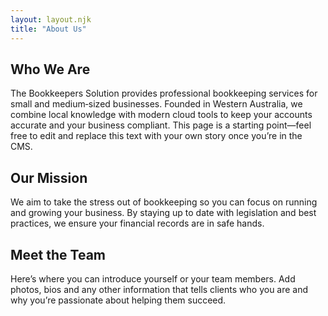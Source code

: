 ```yaml
---
layout: layout.njk
title: "About Us"
---
```


## Who We Are

The Bookkeepers Solution provides professional bookkeeping services for small and medium‑sized businesses.  Founded in Western Australia, we combine local knowledge with modern cloud tools to keep your accounts accurate and your business compliant.  This page is a starting point—feel free to edit and replace this text with your own story once you’re in the CMS.

## Our Mission

We aim to take the stress out of bookkeeping so you can focus on running and growing your business.  By staying up to date with legislation and best practices, we ensure your financial records are in safe hands.

## Meet the Team

Here’s where you can introduce yourself or your team members.  Add photos, bios and any other information that tells clients who you are and why you’re passionate about helping them succeed.